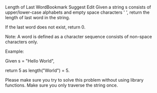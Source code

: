 Length of Last WordBookmark Suggest Edit
Given a string s consists of upper/lower-case alphabets and empty space characters ' ', return the length of last word in the string.

If the last word does not exist, return 0.

Note: A word is defined as a character sequence consists of non-space characters only.

Example:

Given s = "Hello World",

return 5 as length("World") = 5.

Please make sure you try to solve this problem without using library functions. Make sure you only traverse the string once.
